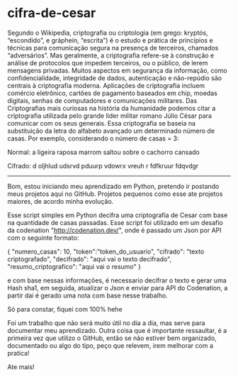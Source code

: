 # cifra-de-cesar
Segundo o Wikipedia, criptografia ou criptologia (em grego: kryptós, “escondido”, e gráphein, “escrita”) é o estudo e prática de princípios e técnicas para comunicação segura na presença de terceiros, chamados “adversários”. Mas geralmente, a criptografia refere-se à construção e análise de protocolos que impedem terceiros, ou o público, de lerem mensagens privadas. Muitos aspectos em segurança da informação, como confidencialidade, integridade de dados, autenticação e não-repúdio são centrais à criptografia moderna. Aplicações de criptografia incluem comércio eletrônico, cartões de pagamento baseados em chip, moedas digitais, senhas de computadores e comunicações militares. Das Criptografias mais curiosas na história da humanidade podemos citar a criptografia utilizada pelo grande líder militar romano Júlio César para comunicar com os seus generais. Essa criptografia se baseia na substituição da letra do alfabeto avançado um determinado número de casas. Por exemplo, considerando o número de casas = 3:

Normal: a ligeira raposa marrom saltou sobre o cachorro cansado

Cifrado: d oljhlud udsrvd pduurp vdowrx vreuh r fdfkruur fdqvdgr

--------------------------
Bom, estou iniciando meu aprendizado em Python, pretendo ir postando meus projetos aqui no GitHub. Projetos pequenos como esse ate projetos maiores, de acordo minha evolução.

Esse script simples em Python decifra uma criptografia de Cesar com base na quantidade de casas passadas. Esse script foi utilizado em um desafio da codenation "http://codenation.dev/", onde é passado um Json por API com o seguinte formato:


{
	"numero_casas": 10,
	"token":"token_do_usuario",
	"cifrado": "texto criptografado",
	"decifrado": "aqui vai o texto decifrado",
	"resumo_criptografico": "aqui vai o resumo"
}

e com base nessas informações, é necessario decifrar o texto e gerar uma Hash sha1, em seguida, atualizar o Json e enviar para API do Codenation, a partir dai é gerado uma nota com base nesse trabalho.

Só para constar, fiquei com 100% hehe

Foi um trabalho que não será muito útil no dia a dia, mas serve para documentar meu aprendizado. Outra coisa que é importante ressaultar, é a primeira vez que utilizo o GitHub, então se não estiver bem organizado, documentado ou algo do tipo, peço que relevem, irem melhorar com a pratica!

Ate mais!
